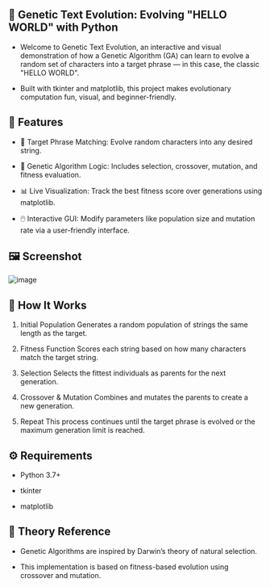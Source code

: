 ## 🧬 Genetic Text Evolution: Evolving "HELLO WORLD" with Python
- Welcome to Genetic Text Evolution, an interactive and visual demonstration of how a Genetic Algorithm (GA) can learn to evolve a random set of characters into a target phrase — in this case, the classic "HELLO WORLD".

- Built with tkinter and matplotlib, this project makes evolutionary computation fun, visual, and beginner-friendly.

## 📌 Features
- 🎯 Target Phrase Matching: Evolve random characters into any desired string.

- 🧠 Genetic Algorithm Logic: Includes selection, crossover, mutation, and fitness evaluation.

- 📊 Live Visualization: Track the best fitness score over generations using matplotlib.

- 🖱️ Interactive GUI: Modify parameters like population size and mutation rate via a user-friendly interface.

## 🖼️ Screenshot
![image](https://github.com/user-attachments/assets/f3efac14-6fc4-42f3-9375-10e58b3d1ee5)


## 🚀 How It Works
1. Initial Population
Generates a random population of strings the same length as the target.

2. Fitness Function
Scores each string based on how many characters match the target string.

3. Selection
Selects the fittest individuals as parents for the next generation.

4. Crossover & Mutation
Combines and mutates the parents to create a new generation.

5. Repeat
This process continues until the target phrase is evolved or the maximum generation limit is reached.

## ⚙️ Requirements
- Python 3.7+

- tkinter

- matplotlib


## 📘 Theory Reference
- Genetic Algorithms are inspired by Darwin’s theory of natural selection.

- This implementation is based on fitness-based evolution using crossover and mutation.
